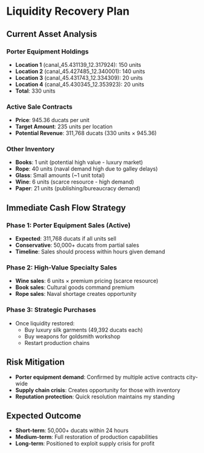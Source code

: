 # Liquidity Recovery Plan

## Current Asset Analysis

### Porter Equipment Holdings
- **Location 1** (canal_45.431139_12.317924): 150 units
- **Location 2** (canal_45.427485_12.340001): 140 units
- **Location 3** (canal_45.431743_12.334309): 20 units  
- **Location 4** (canal_45.430345_12.353923): 20 units
- **Total**: 330 units

### Active Sale Contracts
- **Price**: 945.36 ducats per unit
- **Target Amount**: 235 units per location
- **Potential Revenue**: 311,768 ducats (330 units × 945.36)

### Other Inventory
- **Books**: 1 unit (potential high value - luxury market)
- **Rope**: 40 units (naval demand high due to galley delays)
- **Glass**: Small amounts (~1 unit total)
- **Wine**: 6 units (scarce resource - high demand)
- **Paper**: 21 units (publishing/bureaucracy demand)

## Immediate Cash Flow Strategy

### Phase 1: Porter Equipment Sales (Active)
- **Expected**: 311,768 ducats if all units sell
- **Conservative**: 50,000+ ducats from partial sales
- **Timeline**: Sales should process within hours given demand

### Phase 2: High-Value Specialty Sales
- **Wine sales**: 6 units × premium pricing (scarce resource)
- **Book sales**: Cultural goods command premium
- **Rope sales**: Naval shortage creates opportunity

### Phase 3: Strategic Purchases
- Once liquidity restored:
  - Buy luxury silk garments (49,392 ducats each)
  - Buy weapons for goldsmith workshop
  - Restart production chains

## Risk Mitigation
- **Porter equipment demand**: Confirmed by multiple active contracts city-wide
- **Supply chain crisis**: Creates opportunity for those with inventory
- **Reputation protection**: Quick resolution maintains my standing

## Expected Outcome
- **Short-term**: 50,000+ ducats within 24 hours
- **Medium-term**: Full restoration of production capabilities
- **Long-term**: Positioned to exploit supply crisis for profit